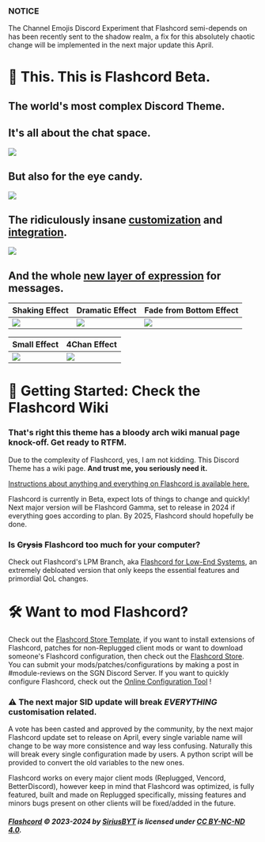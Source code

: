 ### NOTICE
The Channel Emojis Discord Experiment that Flashcord semi-depends on has been recently sent to the shadow realm, a fix for this absolutely chaotic change will be implemented in the next major update this April.

# 📸 This. This is Flashcord Beta.
## The world's most complex Discord Theme.
## It's all about the chat space.
![](https://sirio-network.com/flashcord/ressources/store/fc-light.gif)
## But also for the eye candy.
![](https://sirio-network.com/flashcord/ressources/store/fc-dark.gif)
## The ridiculously insane [customization](https://github.com/SiriusBYT/flashcord/wiki/Variables#%EF%B8%8F-custom-background-mode) and [integration](https://github.com/SiriusBYT/flashcord/wiki/Flashcord-Modules).
![](https://sirio-network.com/flashcord/ressources/store/fc-cbm_cc.gif)
## And the whole [new layer of expression](https://github.com/SiriusBYT/flashcord/wiki/Chat-Effects) for messages.
| Shaking Effect | Dramatic Effect | Fade from Bottom Effect |
|:---|:---|:---|
![](https://sirio-network.com/flashcord/wiki/chat-effects/shake.gif) | ![](https://sirio-network.com/flashcord/wiki/chat-effects/dramatic.gif) | ![](https://sirio-network.com/flashcord/wiki/chat-effects/fade-bottom.gif) 

| Small Effect |  4Chan Effect |
|:---|:---|
![](https://sirio-network.com/flashcord/wiki/chat-effects/small.png) | ![](https://sirio-network.com/flashcord/wiki/chat-effects/4chan-new.png)
# 📑 Getting Started: Check the Flashcord Wiki
### That's right this theme has a bloody arch wiki manual page knock-off. Get ready to RTFM.
Due to the complexity of Flashcord, yes, I am not kidding. This Discord Theme has a wiki page. **And trust me, you seriously need it.**

[Instructions about anything and everything on Flashcord is available here.](https://github.com/SiriusBYT/flashcord/wiki)

Flashcord is currently in Beta, expect lots of things to change and quickly! Next major version will be Flashcord Gamma, set to release in 2024 if everything goes according to plan. By 2025, Flashcord should hopefully be done.

### Is ~~Crysis~~ Flashcord too much for your computer?
Check out Flashcord's LPM Branch, aka [Flashcord for Low-End Systems](https://github.com/SiriusBYT/flashcord/wiki/Flashcord-LPM), an extremely debloated version that only keeps the essential features and primordial QoL changes.


# 🛠️ Want to mod Flashcord?
Check out the [Flashcord Store Template](https://github.com/SiriusBYT/Flashcord-Store-Template), if you want to install extensions of Flashcord, patches for non-Replugged client mods or want to download someone's Flashcord configuration, then check out the [Flashcord Store](https://sirio-network.com/flashcord/store). You can submit your mods/patches/configurations by making a post in #module-reviews on the SGN Discord Server. If you want to quickly configure Flashcord, check out the [Online Configuration Tool](https://sirio-network.com/flashcord/configurator) !

### ⚠️ The next major SID update will break ***__EVERYTHING__*** customisation related.
A vote has been casted and approved by the community, by the next major Flashcord update set to release on April, every single variable name will change to be way more consistence and way less confusing. Naturally this will break every single configuration made by users. A python script will be provided to convert the old variables to the new ones.

Flashcord works on every major client mods (Replugged, Vencord, BetterDiscord), however keep in mind that Flashcord was optimized, is fully featured, built and made on Replugged specifically, missing features and minors bugs present on other clients will be fixed/added in the future.

##### [Flashcord](https://github.com/SiriusBYT/flashcord) © 2023-2024 by [SiriusBYT](https://sirio-network.com) is licensed under [CC BY-NC-ND 4.0](https://creativecommons.org/licenses/by-nc-nd/4.0/).
